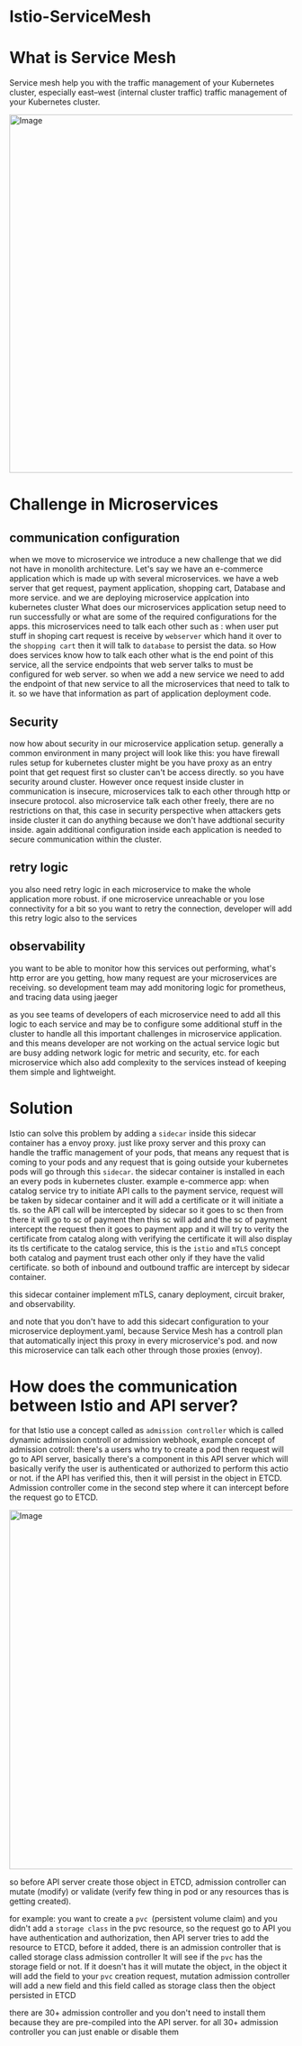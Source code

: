 # Istio-ServiceMesh
# What is Service Mesh
Service mesh help you with the traffic management of your Kubernetes cluster, especially east–west (internal cluster traffic) traffic management of your Kubernetes cluster.

<img width="1303" height="636" alt="Image" src="https://github.com/user-attachments/assets/48dbeeeb-9235-4808-9262-95e0504b8bdb" />

# Challenge in Microservices
## communication configuration
when we move to microservice we introduce a new challenge that we did not have in monolith architecture. 
Let's say we have an e-commerce application which is made up with several microservices. we have a web server that get request, payment application, shopping cart, Database and more service. and we are deploying microservice applcation into kubernetes cluster
What does our microservices application setup need to run successfully or what are some of the required configurations for the apps. this microservices need to talk each other such as : when user put stuff in shoping cart request is receive by ``webserver`` which hand it over to the ``shopping cart`` then it will talk to ``database`` to persist the data. so How does services know how to talk each other what is the end point of this service, all the service endpoints that web server talks to must be configured for web server. 
so when we add a new service we need to add the endpoint of that new service to all the microservices that need to talk to it. so we have that information as part of application deployment code. 

## Security
now how about security in our microservice application setup. generally a common environment in many project will look like this: 
you have firewall rules setup for kubernetes cluster might be you have proxy as an entry point that get request first so cluster can't be access directly. so you have security around cluster. 
However once request inside cluster in communication is insecure, microservices talk to each other through http or insecure protocol. also microservice talk each other freely, there are no restrictions on that, this case in security perspective when attackers gets inside cluster it can do anything because we don't have addtional security inside.
again additional configuration inside each application is needed to secure communication within the cluster.

## retry logic
you also need retry logic in each microservice to make the whole application more robust. if one microservice unreachable or you lose connectivity for a bit so you want to retry the connection, developer will add this retry logic also to the services 

## observability
you want to be able to monitor how this services out performing, what's http error are you getting, how many request are your microservices are receiving. so development team may add monitoring logic for prometheus, and tracing data using jaeger 

as you see teams of developers of each microservice need to add all this logic to each service and may be to configure some additional stuff in the cluster to handle all this important challenges in microservice application. and this means developer are not working on the actual service logic but are busy adding network logic for metric and security, etc. for each microservice which also add complexity to the services instead of keeping them simple and lightweight.

# Solution
Istio can solve this problem by adding a ``sidecar`` inside this sidecar container has a envoy proxy. just like proxy server and this proxy can handle the traffic management of your pods, that means any request that is coming to your pods and any request that is going outside your kubernetes pods will go through this ``sidecar``. the sidecar container is installed in each an every pods in kubernetes cluster.
example e-commerce app:
when catalog service try to initiate API calls to the payment service, request will be taken by sidecar container and it will add a certificate or it will initiate a tls. so the API call will be intercepted by sidecar so it goes to sc then from there it will go to sc of payment then this sc will add and the sc of payment intercept the request then it goes to payment app and it will try to verity the certificate from catalog along with verifying the certificate it will also display its tls certificate to the catalog service, this is the ``istio`` and ``mTLS`` concept both catalog and payment trust each other only if they have the valid certificate. so both of inbound and outbound traffic are intercept by sidecar container.

this sidecar container implement mTLS, canary deployment, circuit braker, and observability.

and note that you don't have to add this sidecart configuration to your microservice deployment.yaml, because Service Mesh has a controll plan that automatically inject this proxy in every microservice's pod. and now this microservice can talk each other through those proxies (envoy).

# How does the communication between Istio and API server?
for that Istio use a concept called as ``admission controller`` which is called dynamic admission controll or admission webhook, example concept of admission cotroll: there's a users who try to create a pod then request will go to API server, basically there's a component in this API server which will basically verify the user is authenticated or authorized to perform this actio or not. if the API has verified this, then it will persist in the object in ETCD.
Admission controller come in the second step where it can intercept before the request go to ETCD.

<img width="639" height="638" alt="Image" src="https://github.com/user-attachments/assets/458cede4-b91d-4d21-b003-7a8221643c13" />

so before API server create those object in ETCD, admission controller can mutate (modify) or validate (verify few thing in pod or any resources thas is getting created).

for example: you want to create a ``pvc ``(persistent volume claim) and you didn't add a ``storage class`` in the pvc resource, so the request go to API you have authentication and authorization, then API server tries to add the resource to ETCD, before it added, there is an admission controller that is called storage class admission controller It will see if the ``pvc`` has the storage field or not. If it doesn't has it will mutate the object, in the object it will add the field to your ``pvc`` creation request, mutation admission controller will add a new field and this field called as storage class then the object persisted in ETCD

there are 30+ admission controller and you don't need to install them because they are pre-compiled into the API server. for all 30+ admission controller you can just enable or disable them